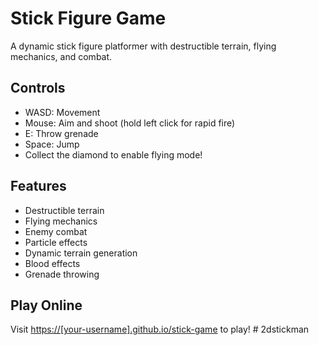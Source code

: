 # Stick Figure Game

A dynamic stick figure platformer with destructible terrain, flying mechanics, and combat.

## Controls
- WASD: Movement
- Mouse: Aim and shoot (hold left click for rapid fire)
- E: Throw grenade
- Space: Jump
- Collect the diamond to enable flying mode!

## Features
- Destructible terrain
- Flying mechanics
- Enemy combat
- Particle effects
- Dynamic terrain generation
- Blood effects
- Grenade throwing

## Play Online
Visit [https://[your-username].github.io/stick-game](https://[your-username].github.io/stick-game) to play! # 2dstickman
